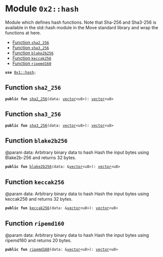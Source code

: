 
<a id="0x2_hash"></a>

# Module `0x2::hash`

Module which defines hash functions. Note that Sha-256 and Sha3-256 is available in the std::hash module in the
Move standard library and wrap the functions at here.


-  [Function `sha2_256`](#0x2_hash_sha2_256)
-  [Function `sha3_256`](#0x2_hash_sha3_256)
-  [Function `blake2b256`](#0x2_hash_blake2b256)
-  [Function `keccak256`](#0x2_hash_keccak256)
-  [Function `ripemd160`](#0x2_hash_ripemd160)


<pre><code><b>use</b> <a href="">0x1::hash</a>;
</code></pre>



<a id="0x2_hash_sha2_256"></a>

## Function `sha2_256`



<pre><code><b>public</b> <b>fun</b> <a href="hash.md#0x2_hash_sha2_256">sha2_256</a>(data: <a href="">vector</a>&lt;u8&gt;): <a href="">vector</a>&lt;u8&gt;
</code></pre>



<a id="0x2_hash_sha3_256"></a>

## Function `sha3_256`



<pre><code><b>public</b> <b>fun</b> <a href="hash.md#0x2_hash_sha3_256">sha3_256</a>(data: <a href="">vector</a>&lt;u8&gt;): <a href="">vector</a>&lt;u8&gt;
</code></pre>



<a id="0x2_hash_blake2b256"></a>

## Function `blake2b256`

@param data: Arbitrary binary data to hash
Hash the input bytes using Blake2b-256 and returns 32 bytes.


<pre><code><b>public</b> <b>fun</b> <a href="hash.md#0x2_hash_blake2b256">blake2b256</a>(data: &<a href="">vector</a>&lt;u8&gt;): <a href="">vector</a>&lt;u8&gt;
</code></pre>



<a id="0x2_hash_keccak256"></a>

## Function `keccak256`

@param data: Arbitrary binary data to hash
Hash the input bytes using keccak256 and returns 32 bytes.


<pre><code><b>public</b> <b>fun</b> <a href="hash.md#0x2_hash_keccak256">keccak256</a>(data: &<a href="">vector</a>&lt;u8&gt;): <a href="">vector</a>&lt;u8&gt;
</code></pre>



<a id="0x2_hash_ripemd160"></a>

## Function `ripemd160`

@param data: Arbitrary binary data to hash
Hash the input bytes using ripemd160 and returns 20 bytes.


<pre><code><b>public</b> <b>fun</b> <a href="hash.md#0x2_hash_ripemd160">ripemd160</a>(data: &<a href="">vector</a>&lt;u8&gt;): <a href="">vector</a>&lt;u8&gt;
</code></pre>
